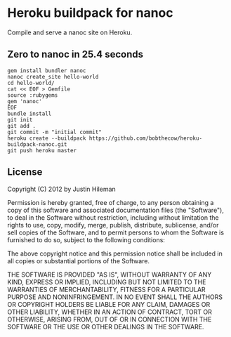 # Heroku buildpack for nanoc

Compile and serve a nanoc site on Heroku.


## Zero to nanoc in 25.4 seconds

    gem install bundler nanoc
    nanoc create_site hello-world
    cd hello-world/
    cat << EOF > Gemfile
    source :rubygems
    gem 'nanoc'
    EOF
    bundle install
    git init
    git add .
    git commit -m "initial commit"
    heroku create --buildpack https://github.com/bobthecow/heroku-buildpack-nanoc.git
    git push heroku master


## License

Copyright (C) 2012 by Justin Hileman

Permission is hereby granted, free of charge, to any person obtaining a copy of this software and associated documentation files (the "Software"), to deal in the Software without restriction, including without limitation the rights to use, copy, modify, merge, publish, distribute, sublicense, and/or sell copies of the Software, and to permit persons to whom the Software is furnished to do so, subject to the following conditions:

The above copyright notice and this permission notice shall be included in all copies or substantial portions of the Software.

THE SOFTWARE IS PROVIDED "AS IS", WITHOUT WARRANTY OF ANY KIND, EXPRESS OR IMPLIED, INCLUDING BUT NOT LIMITED TO THE WARRANTIES OF MERCHANTABILITY, FITNESS FOR A PARTICULAR PURPOSE AND NONINFRINGEMENT. IN NO EVENT SHALL THE AUTHORS OR COPYRIGHT HOLDERS BE LIABLE FOR ANY CLAIM, DAMAGES OR OTHER LIABILITY, WHETHER IN AN ACTION OF CONTRACT, TORT OR OTHERWISE, ARISING FROM, OUT OF OR IN CONNECTION WITH THE SOFTWARE OR THE USE OR OTHER DEALINGS IN THE SOFTWARE.
